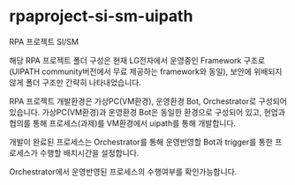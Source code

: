 # rpaproject-si-sm-uipath
RPA 프로젝트 SI/SM

해당 RPA 프로젝트 폴더 구성은 현재 LG전자에서 운영중인 Framework 구조로(UIPATH community버전에서 무료 제공하는 framework와 동일), 보안에 위배되지 않게 폴더 구조만 간략히 나타내었습니다.

RPA 프로젝트 개발환경은 가상PC(VM환경), 운영환경 Bot, Orchestrator로 구성되어있습니다.
가상PC(VM환경)과 운영환경 Bot은 동일한 환경으로 구성되어 있고, 현업과 협의를 통해 프로세스(과제)를 VM환경에서 uipath를 통해 개발합니다.

개발이 완료된 프로세스는 Orchestrator를 통해 운영반영할 Bot과 trigger를 통한 프로세스가 수행할 배치시간을 설정합니다.

Orchestrator에서 운영반영된 프로세스의 수행여부를 확인가능합니다.

